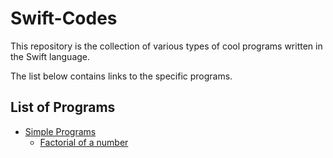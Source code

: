 # Swift-Codes
This repository is the collection of various types of cool programs written in the Swift language.

The list below contains links to the specific programs.
## List of Programs
- [Simple Programs](./simpleprograms/)
  - [Factorial of a number](./simpleprograms/factorial.swift)
